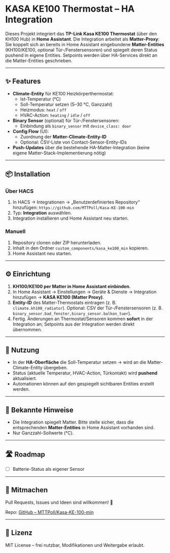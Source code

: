 # KASA KE100 Thermostat – HA Integration

Dieses Projekt integriert das **TP-Link Kasa KE100 Thermostat** (über den KH100 Hub) in **Home Assistant**. 
Die Integration arbeitet als **Matter-Proxy**: Sie koppelt sich an bereits in Home Assistant eingebundene **Matter-Entities** (KH100/KE100, optional Tür-/Fenstersensoren) und spiegelt deren Status pushend in eigene Entities. Setpoints werden über HA-Services direkt an die Matter-Entities geschrieben.

---

## ✨ Features
- **Climate-Entity** für KE100 Heizkörperthermostat:
  - Ist-Temperatur (°C)
  - Soll-Temperatur setzen (5–30 °C, Ganzzahl)
  - Heizmodus: `heat` / `off`
  - HVAC-Action: `heating` / `idle` / `off`
- **Binary Sensor** (optional) für Tür-/Fenstersensoren:
  - Einbindung als `binary_sensor` mit `device_class: door`
- **Config Flow** (UI):
  - Zuordnung der **Matter-Climate-Entity-ID**
  - Optional: CSV-Liste von Contact-Sensor-Entity-IDs
- **Push-Updates** über die bestehende HA-Matter-Integration (keine eigene Matter-Stack-Implementierung nötig)

---

## 📦 Installation
### Über HACS
1. In HACS → Integrationen → „Benutzerdefiniertes Repository“ hinzufügen: `https://github.com/MTTPoll/Kasa-KE-100-min`
2. Typ: **Integration** auswählen.
3. Integration installieren und Home Assistant neu starten.

### Manuell
1. Repository clonen oder ZIP herunterladen.
2. Inhalt in den Ordner `custom_components/kasa_ke100_min` kopieren.
3. Home Assistant neu starten.

---

## ⚙️ Einrichtung
1. **KH100/KE100 per Matter in Home Assistant einbinden.**
2. In Home Assistant → Einstellungen → Geräte & Dienste → Integration hinzufügen → **KASA KE100 (Matter Proxy)**.
3. **Entity-ID** des Matter-Thermostats eintragen (z. B. `climate.kh100_radiator`). Optional: CSV der Tür-/Fenstersensoren (z. B. `binary_sensor.bad_fenster,binary_sensor.balkon_tuer`).
4. Fertig. Änderungen an Thermostat/Sensoren kommen **sofort** in der Integration an; Setpoints aus der Integration werden direkt übernommen.

---

## 🚀 Nutzung
- In der **HA-Oberfläche** die Soll-Temperatur setzen → wird an die Matter-Climate-Entity übergeben.
- Status (aktuelle Temperatur, HVAC-Action, Türkontakt) wird **pushend** aktualisiert.
- Automationen können auf den gespiegelt sichtbaren Entities erstellt werden.

---

## 🔧 Bekannte Hinweise
- Die Integration spiegelt Matter. Bitte stelle sicher, dass die entsprechenden **Matter-Entities** in Home Assistant vorhanden sind.
- Nur Ganzzahl-Sollwerte (°C).

---

## 🛣️ Roadmap
- [ ] Batterie-Status als eigener Sensor

---

## 🤝 Mitmachen
Pull Requests, Issues und Ideen sind willkommen! 🙌

Repo: [GitHub – MTTPoll/Kasa-KE-100-min](https://github.com/MTTPoll/Kasa-KE-100-min)

---

## 📜 Lizenz
MIT License – frei nutzbar, Modifikationen und Weitergabe erlaubt.
